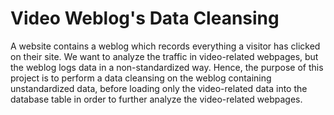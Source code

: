 # Video Weblog's Data Cleansing

A website contains a weblog which records everything a visitor has clicked on their site. We want to analyze the traffic in video-related webpages, but the weblog logs data in a non-standardized way. Hence, the purpose of this project is to perform a data cleansing on the weblog containing unstandardized data, before loading only the video-related data into the database table in order to further analyze the video-related webpages. 

